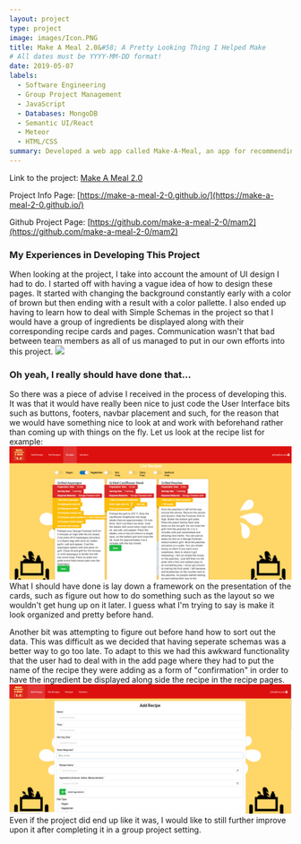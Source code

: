 ```yaml
---
layout: project
type: project
image: images/Icon.PNG
title: Make A Meal 2.0&#58; A Pretty Looking Thing I Helped Make
# All dates must be YYYY-MM-DD format!
date: 2019-05-07
labels:
  - Software Engineering
  - Group Project Management
  - JavaScript
  - Databases: MongoDB
  - Semantic UI/React
  - Meteor 
  - HTML/CSS
summary: Developed a web app called Make-A-Meal, an app for recommending and creating easy to cook recipes based on user inputs. 
---
```

Link to the project: [Make A Meal 2.0](http://make-a-meal2.meteorapp.com/)   

Project Info Page: [https://make-a-meal-2-0.github.io/](https://make-a-meal-2-0.github.io/)

Github Project Page: [https://github.com/make-a-meal-2-0/mam2](https://github.com/make-a-meal-2-0/mam2)

<h3>My Experiences in Developing This Project</h3>
When looking at the project, I take into account the amount of UI design I had to do. I started off with having a vague idea of how to design these pages. It started with changing the background constantly early with a color of brown but then ending with a result with a color pallette. I also ended up having to learn how to deal with Simple Schemas in the project so that I would have a group of ingredients be displayed along with their corresponding recipe cards and pages. Communication wasn't that bad between team members as all of us managed to put in our own efforts into this project.
<img class="ui big image" src = "https://make-a-meal-2-0.github.io/images/landingpagev3.png">

<h3>Oh yeah, I really should have done that...</h3>
So there was a piece of advise I received in the process of developing this. It was that it would have really been nice to just code the User Interface bits such as buttons, footers, navbar placement and such, for the reason that we would have something nice to look at and work with beforehand rather than coming up with things on the fly. Let us look at the recipe list for example:

<img class="ui big image" src = "/images/RecipeList.PNG">
What I should have done is lay down a framework on the presentation of the cards, such as figure out how to do something such as the layout so we wouldn't get hung up on it later. I guess what I'm trying to say is make it look organized and pretty before hand.

Another bit was attempting to figure out before hand how to sort out the data. This was difficult as we decided that having seperate schemas was a better way to go too late. To adapt to this we had this awkward functionality that the user had to deal with in the add page where they had to put the name of the recipe they were adding as a form of "confirmation" in order to have the ingredient be displayed along side the recipe in the recipe pages.
<img class="ui big image" src = "/images/AddRecipe.PNG">
Even if the project did end up like it was, I would like to still further improve upon it after completing it in a group project setting.
